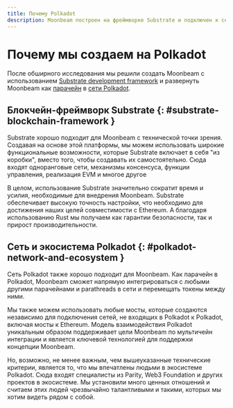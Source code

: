 ```yaml
---
title: Почему Polkadot
description: Moonbeam построен на фреймворке Substrate и подключен к сети Polkadot, что повышает скорость и безопасность платформы.
---
```

# Почему мы создаем на Polkadot

После обширного исследования мы решили создать Moonbeam с использованием [Substrate development framework](/resources/glossary/#substrate) и развернуть Moonbeam как [парачейн](/resources/glossary/#parachains) в [сети Polkadot](/resources/glossary/#polkadot). 

## Блокчейн-фреймворк Substrate {: #substrate-blockchain-framework } 

Substrate хорошо подходит для Moonbeam с технической точки зрения. Создавая на основе этой платформы, мы можем использовать широкие функциональные возможности, которые Substrate включает в себя "из коробки", вместо того, чтобы создавать их самостоятельно. Сюда входят одноранговые сети, механизмы консенсуса, функции управления, реализация EVM и многое другое

В целом, использование Substrate значительно сократит время и усилия, необходимые для внедрения Moonbeam. Substrate обеспечивает высокую точность настройки, что необходимо для достижения наших целей совместимости с Ethereum. А благодаря использованию Rust мы получаем как гарантии безопасности, так и прирост производительности. 

## Сеть и экосистема Polkadot {: #polkadot-network-and-ecosystem } 

Сеть Polkadot также хорошо подходит для Moonbeam. Как парачейн в Polkadot, Moonbeam сможет напрямую интегрироваться с любыми другими парачейнами и parathreads в сети и перемещать токены между ними.

Мы также можем использовать любые мосты, которые создаются независимо для подключения сетей, не входящих в Polkadot к Polkadot, включая мосты к Ethereum. Модель взаимодействия Polkadot уникальным образом поддерживает цели Moonbeam по мультичейн интеграции и является ключевой технологией для поддержки концепции Moonbeam.

Но, возможно, не менее важным, чем вышеуказанные технические критерии, является то, что мы впечатлены людьми в экосистеме Polkadot. Сюда входят специалисты  из Parity, Web3 Foundation и других проектов в экосистеме. Мы установили много ценных отношений и считаем этих людей чрезвычайно талантливыми и такими, которых мы хотим видеть рядом с собой.

